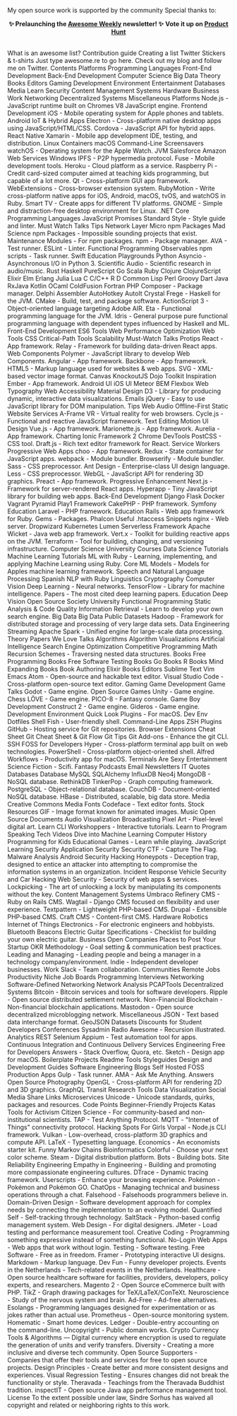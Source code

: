 My open source work is supported by the community Special thanks to: <p align="center"> <b>✨ Prelaunching the <a href="https://awesomeweekly.co">Awesome Weekly</a> newsletter! ✨</b> <b> Vote it up on <a href="https://www.producthunt.com/posts/awesome-weekly">Product Hunt</a></b> </p> <br> What is an awesome list? Contribution guide Creating a list Twitter Stickers & t-shirts Just type awesome.re to go here. Check out my blog and follow me on Twitter. Contents Platforms Programming Languages Front-End Development Back-End Development Computer Science Big Data Theory Books Editors Gaming Development Environment Entertainment Databases Media Learn Security Content Management Systems Hardware Business Work Networking Decentralized Systems Miscellaneous Platforms Node.js - JavaScript runtime built on Chromes V8 JavaScript engine. Frontend Development iOS - Mobile operating system for Apple phones and tablets. Android IoT & Hybrid Apps Electron - Cross-platform native desktop apps using JavaScript/HTML/CSS. Cordova - JavaScript API for hybrid apps. React Native Xamarin - Mobile app development IDE, testing, and distribution. Linux Containers macOS Command-Line Screensavers watchOS - Operating system for the Apple Watch. JVM Salesforce Amazon Web Services Windows IPFS - P2P hypermedia protocol. Fuse - Mobile development tools. Heroku - Cloud platform as a service. Raspberry Pi - Credit card-sized computer aimed at teaching kids programming, but capable of a lot more. Qt - Cross-platform GUI app framework. WebExtensions - Cross-browser extension system. RubyMotion - Write cross-platform native apps for iOS, Android, macOS, tvOS, and watchOS in Ruby. Smart TV - Create apps for different TV platforms. GNOME - Simple and distraction-free desktop environment for Linux. .NET Core Programming Languages JavaScript Promises Standard Style - Style guide and linter. Must Watch Talks Tips Network Layer Micro npm Packages Mad Science npm Packages - Impossible sounding projects that exist. Maintenance Modules - For npm packages. npm - Package manager. AVA - Test runner. ESLint - Linter. Functional Programming Observables npm scripts - Task runner. Swift Education Playgrounds Python Asyncio - Asynchronous I/O in Python 3. Scientific Audio - Scientific research in audio/music. Rust Haskell PureScript Go Scala Ruby Clojure ClojureScript Elixir Elm Erlang Julia Lua C C/C++ R D Common Lisp Perl Groovy Dart Java RxJava Kotlin OCaml ColdFusion Fortran PHP Composer - Package manager. Delphi Assembler AutoHotkey AutoIt Crystal Frege - Haskell for the JVM. CMake - Build, test, and package software. ActionScript 3 - Object-oriented language targeting Adobe AIR. Eta - Functional programming language for the JVM. Idris - General purpose pure functional programming language with dependent types influenced by Haskell and ML. Front-End Development ES6 Tools Web Performance Optimization Web Tools CSS Critical-Path Tools Scalability Must-Watch Talks Protips React - App framework. Relay - Framework for building data-driven React apps. Web Components Polymer - JavaScript library to develop Web Components. Angular - App framework. Backbone - App framework. HTML5 - Markup language used for websites & web apps. SVG - XML-based vector image format. Canvas KnockoutJS Dojo Toolkit Inspiration Ember - App framework. Android UI iOS UI Meteor BEM Flexbox Web Typography Web Accessibility Material Design D3 - Library for producing dynamic, interactive data visualizations. Emails jQuery - Easy to use JavaScript library for DOM manipulation. Tips Web Audio Offline-First Static Website Services A-Frame VR - Virtual reality for web browsers. Cycle.js - Functional and reactive JavaScript framework. Text Editing Motion UI Design Vue.js - App framework. Marionette.js - App framework. Aurelia - App framework. Charting Ionic Framework 2 Chrome DevTools PostCSS - CSS tool. Draft.js - Rich text editor framework for React. Service Workers Progressive Web Apps choo - App framework. Redux - State container for JavaScript apps. webpack - Module bundler. Browserify - Module bundler. Sass - CSS preprocessor. Ant Design - Enterprise-class UI design language. Less - CSS preprocessor. WebGL - JavaScript API for rendering 3D graphics. Preact - App framework. Progressive Enhancement Next.js - Framework for server-rendered React apps. Hyperapp - Tiny JavaScript library for building web apps. Back-End Development Django Flask Docker Vagrant Pyramid Play1 Framework CakePHP - PHP framework. Symfony Education Laravel - PHP framework. Education Rails - Web app framework for Ruby. Gems - Packages. Phalcon Useful .htaccess Snippets nginx - Web server. Dropwizard Kubernetes Lumen Serverless Framework Apache Wicket - Java web app framework. Vert.x - Toolkit for building reactive apps on the JVM. Terraform - Tool for building, changing, and versioning infrastructure. Computer Science University Courses Data Science Tutorials Machine Learning Tutorials ML with Ruby - Learning, implementing, and applying Machine Learning using Ruby. Core ML Models - Models for Apples machine learning framework. Speech and Natural Language Processing Spanish NLP with Ruby Linguistics Cryptography Computer Vision Deep Learning - Neural networks. TensorFlow - Library for machine intelligence. Papers - The most cited deep learning papers. Education Deep Vision Open Source Society University Functional Programming Static Analysis & Code Quality Information Retrieval - Learn to develop your own search engine. Big Data Big Data Public Datasets Hadoop - Framework for distributed storage and processing of very large data sets. Data Engineering Streaming Apache Spark - Unified engine for large-scale data processing. Theory Papers We Love Talks Algorithms Algorithm Visualizations Artificial Intelligence Search Engine Optimization Competitive Programming Math Recursion Schemes - Traversing nested data structures. Books Free Programming Books Free Software Testing Books Go Books R Books Mind Expanding Books Book Authoring Elixir Books Editors Sublime Text Vim Emacs Atom - Open-source and hackable text editor. Visual Studio Code - Cross-platform open-source text editor. Gaming Game Development Game Talks Godot - Game engine. Open Source Games Unity - Game engine. Chess LÖVE - Game engine. PICO-8 - Fantasy console. Game Boy Development Construct 2 - Game engine. Gideros - Game engine. Development Environment Quick Look Plugins - For macOS. Dev Env Dotfiles Shell Fish - User-friendly shell. Command-Line Apps ZSH Plugins GitHub - Hosting service for Git repositories. Browser Extensions Cheat Sheet Git Cheat Sheet & Git Flow Git Tips Git Add-ons - Enhance the git CLI. SSH FOSS for Developers Hyper - Cross-platform terminal app built on web technologies. PowerShell - Cross-platform object-oriented shell. Alfred Workflows - Productivity app for macOS. Terminals Are Sexy Entertainment Science Fiction - Scifi. Fantasy Podcasts Email Newsletters IT Quotes Databases Database MySQL SQLAlchemy InfluxDB Neo4j MongoDB - NoSQL database. RethinkDB TinkerPop - Graph computing framework. PostgreSQL - Object-relational database. CouchDB - Document-oriented NoSQL database. HBase - Distributed, scalable, big data store. Media Creative Commons Media Fonts Codeface - Text editor fonts. Stock Resources GIF - Image format known for animated images. Music Open Source Documents Audio Visualization Broadcasting Pixel Art - Pixel-level digital art. Learn CLI Workshoppers - Interactive tutorials. Learn to Program Speaking Tech Videos Dive into Machine Learning Computer History Programming for Kids Educational Games - Learn while playing. JavaScript Learning Security Application Security Security CTF - Capture The Flag. Malware Analysis Android Security Hacking Honeypots - Deception trap, designed to entice an attacker into attempting to compromise the information systems in an organization. Incident Response Vehicle Security and Car Hacking Web Security - Security of web apps & services. Lockpicking - The art of unlocking a lock by manipulating its components without the key. Content Management Systems Umbraco Refinery CMS - Ruby on Rails CMS. Wagtail - Django CMS focused on flexibility and user experience. Textpattern - Lightweight PHP-based CMS. Drupal - Extensible PHP-based CMS. Craft CMS - Content-first CMS. Hardware Robotics Internet of Things Electronics - For electronic engineers and hobbyists. Bluetooth Beacons Electric Guitar Specifications - Checklist for building your own electric guitar. Business Open Companies Places to Post Your Startup OKR Methodology - Goal setting & communication best practices. Leading and Managing - Leading people and being a manager in a technology company/environment. Indie - Independent developer businesses. Work Slack - Team collaboration. Communities Remote Jobs Productivity Niche Job Boards Programming Interviews Networking Software-Defined Networking Network Analysis PCAPTools Decentralized Systems Bitcoin - Bitcoin services and tools for software developers. Ripple - Open source distributed settlement network. Non-Financial Blockchain - Non-financial blockchain applications. Mastodon - Open source decentralized microblogging network. Miscellaneous JSON - Text based data interchange format. GeoJSON Datasets Discounts for Student Developers Conferences Sysadmin Radio Awesome - Recursion illustrated. Analytics REST Selenium Appium - Test automation tool for apps. Continuous Integration and Continuous Delivery Services Engineering Free for Developers Answers - Stack Overflow, Quora, etc. Sketch - Design app for macOS. Boilerplate Projects Readme Tools Styleguides Design and Development Guides Software Engineering Blogs Self Hosted FOSS Production Apps Gulp - Task runner. AMA - Ask Me Anything. Answers Open Source Photography OpenGL - Cross-platform API for rendering 2D and 3D graphics. GraphQL Transit Research Tools Data Visualization Social Media Share Links Microservices Unicode - Unicode standards, quirks, packages and resources. Code Points Beginner-Friendly Projects Katas Tools for Activism Citizen Science - For community-based and non-institutional scientists. TAP - Test Anything Protocol. MQTT - "Internet of Things" connectivity protocol. Hacking Spots For Girls Vorpal - Node.js CLI framework. Vulkan - Low-overhead, cross-platform 3D graphics and compute API. LaTeX - Typesetting language. Economics - An economists starter kit. Funny Markov Chains Bioinformatics Colorful - Choose your next color scheme. Steam - Digital distribution platform. Bots - Building bots. Site Reliability Engineering Empathy in Engineering - Building and promoting more compassionate engineering cultures. DTrace - Dynamic tracing framework. Userscripts - Enhance your browsing experience. Pokémon - Pokémon and Pokémon GO. ChatOps - Managing technical and business operations through a chat. Falsehood - Falsehoods programmers believe in. Domain-Driven Design - Software development approach for complex needs by connecting the implementation to an evolving model. Quantified Self - Self-tracking through technology. SaltStack - Python-based config management system. Web Design - For digital designers. JMeter - Load testing and performance measurement tool. Creative Coding - Programming something expressive instead of something functional. No-Login Web Apps - Web apps that work without login. Testing - Software testing. Free Software - Free as in freedom. Framer - Prototyping interactive UI designs. Markdown - Markup language. Dev Fun - Funny developer projects. Events in the Netherlands - Tech-related events in the Netherlands. Healthcare - Open source healthcare software for facilities, providers, developers, policy experts, and researchers. Magento 2 - Open Source eCommerce built with PHP. TikZ - Graph drawing packages for TeX/LaTeX/ConTeXt. Neuroscience - Study of the nervous system and brain. Ad-Free - Ad-free alternatives. Esolangs - Programming languages designed for experimentation or as jokes rather than actual use. Prometheus - Open-source monitoring system. Homematic - Smart home devices. Ledger - Double-entry accounting on the command-line. Uncopyright - Public domain works. Crypto Currency Tools & Algorithms — Digital currency where encryption is used to regulate the generation of units and verify transfers. Diversity - Creating a more inclusive and diverse tech community. Open Source Supporters - Companies that offer their tools and services for free to open source projects. Design Principles - Create better and more consistent designs and experiences. Visual Regression Testing - Ensures changes did not break the functionality or style. Theravada - Teachings from the Theravada Buddhist tradition. inspectIT - Open source Java app performance management tool. License To the extent possible under law, Sindre Sorhus has waived all copyright and related or neighboring rights to this work.